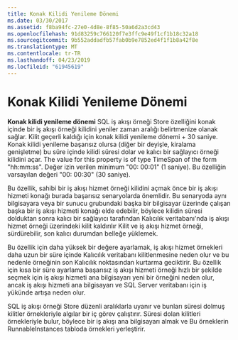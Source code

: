 ```yaml
---
title: Konak Kilidi Yenileme Dönemi
ms.date: 03/30/2017
ms.assetid: f8ba94fc-27e0-4d8e-8f85-50a6d2a3cd43
ms.openlocfilehash: 91d83259c766120f7e3ffc9e49f1cf1b18c32a18
ms.sourcegitcommit: 9b552addadfb57fab0b9e7852ed4f1f1b8a42f8e
ms.translationtype: MT
ms.contentlocale: tr-TR
ms.lasthandoff: 04/23/2019
ms.locfileid: "61945619"
---
```

# <a name="host-lock-renewal-period"></a>Konak Kilidi Yenileme Dönemi
**Konak kilidi yenileme dönemi** SQL iş akışı örneği Store özelliğini konak içinde bir iş akışı örneği kilidini yeniler zaman aralığı belirtmenize olanak sağlar. Kilit geçerli kaldığı için konak kilidi yenileme dönemi + 30 saniye. Konak kilidi yenileme başarısız olursa (diğer bir deyişle, kiralama genişletme) bu süre içinde kilidi süresi dolar ve kalıcı bir sağlayıcı örneği kilidini açar. The value for this property is of type TimeSpan of the form "hh:mm:ss". Değer izin verilen minimum "00: 00:01" (1 saniye). Bu özelliğin varsayılan değeri "00: 00:30" (30 saniye).  
  
 Bu özellik, sahibi bir iş akışı hizmet örneği kilidini açmak önce bir iş akışı hizmeti konağı burada başarısız senaryolarda önemlidir. Bu senaryoda aynı bilgisayara veya bir sunucu grubundaki başka bir bilgisayar üzerinde çalışan başka bir iş akışı hizmeti konağı elde edebilir, böylece kilidin süresi dolduktan sonra kalıcı bir sağlayıcı tarafından Kalıcılık veritabanı'nda iş akışı hizmet örneği üzerindeki kilit kaldırılır Kilit ve iş akışı hizmet örneği, sürdürebilir, son kalıcı durumdan belleğe yüklemek.  
  
 Bu özellik için daha yüksek bir değere ayarlamak, iş akışı hizmet örnekleri daha uzun bir süre içinde Kalıcılık veritabanı kilitlenmesine neden olur ve bu nedenle örneğinin son Kalıcılık noktasından kurtarma geciktirir. Bu özellik için kısa bir süre ayarlama başarısız iş akışı hizmeti örneği hızlı bir şekilde seçmek için iş akışı hizmeti ana bilgisayarı yeni bir örneğini neden olur, ancak iş akışı hizmeti ana bilgisayarı ve SQL Server veritabanı için iş yükünde artışa neden olur.  
  
 SQL iş akışı örneği Store düzenli aralıklarla uyanır ve bunları süresi dolmuş kilitler örnekleriyle algılar bir iç görev çalıştırır. Süresi dolan kilitleri örnekleriyle bulur, böylece bir iş akışı ana bilgisayarı almak ve Bu örneklerin RunnableInstances tabloda örnekleri yerleştirir.
